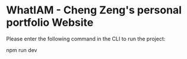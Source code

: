# WhatIAM - Cheng Zeng's personal portfolio Website

Please enter the following command in the CLI to run the project:

npm run dev

